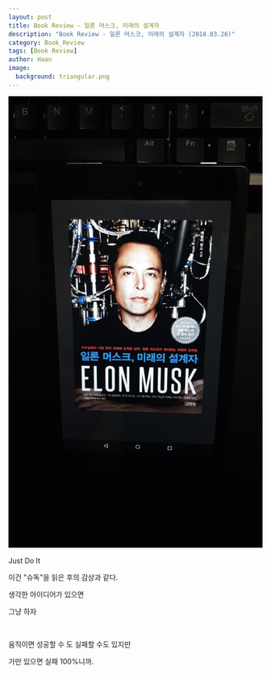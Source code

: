 ```yaml
---
layout: post
title: Book Review - 일론 머스크, 미래의 설계자
description: "Book Review - 일론 머스크, 미래의 설계자 (2018.03.26)" 
category: Book_Review
tags: [Book Review]
author: Haan
image:
  background: triangular.png
---
```

<img src="/assets/img/elonmusk.jpg">
<br/>

<p>Just Do It</p>
<p>이건 "슈독"을 읽은 후의 감상과 같다.</p>
<p>생각한 아이디어가 있으면 </p>
<p>그냥 하자</p>
<br/>
<p>움직이면 성공할 수 도 실패할 수도 있지만</p>
<p>가만 있으면 실패 100%니까.</p>

